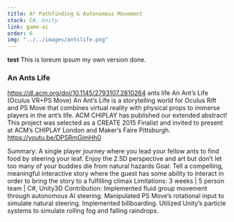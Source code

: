 ```yaml
---
title: A* Pathfinding & Autonomous Movement
stack: C#, Unity
link: game-ai
order: 6
img: "../../images/antslife.png"
---
```


**test** This is loreum ipsum my own version done.

### An Ants Life

https://dl.acm.org/doi/10.1145/2793107.2810264 ants life
An Ant’s Life (Oculus VR+PS Move)
An Ant’s Life is a storytelling world for Oculus Rift and PS Move that combines virtual reality with physical props to immerse players in the ant’s life.
ACM CHIPLAY has published our extended abstract! This project was selected as a CREATE 2015 Finalist and invited to present at ACM’s CHIPLAY London and Maker’s Faire Pittsburgh.
https://youtu.be/DPSRmGimHh0

Summary: A single player journey where you lead your fellow ants to find food by steering your leaf. Enjoy the 2.5D perspective and art but don’t let too many of your buddies die from natural hazards
Goal: Tell a compelling, meaningful interactive story where the guest has some ability to interact in order to bring the story to a fulfilling climax
Limitations: 3 weeks | 5 person team | C#, Unity3D
Contribution: Implemented fluid group movement through autonomous AI steering. Manipulated PS Move’s rotational input to simulate natural steering. Implemented billboarding. Utilized Unity’s particle systems to simulate rolling fog and falling raindrops.
